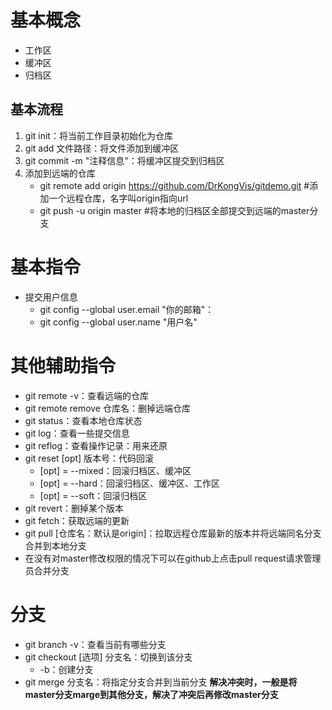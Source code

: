 # 基本概念
- 工作区
- 缓冲区
- 归档区

## 基本流程
1. git init：将当前工作目录初始化为仓库
2. git add 文件路径：将文件添加到缓冲区
3. git commit -m "注释信息"：将缓冲区提交到归档区
4. 添加到远端的仓库
    - git remote add origin https://github.com/DrKongVis/gitdemo.git #添加一个远程仓库，名字叫origin指向url
    - git push -u origin master                                      #将本地的归档区全部提交到远端的master分支

# 基本指令
- 提交用户信息
    - git config --global user.email "你的邮箱"：
    - git config --global user.name "用户名"

# 其他辅助指令
- git remote -v：查看远端的仓库
- git remote remove 仓库名：删掉远端仓库
- git status：查看本地仓库状态
- git log：查看一些提交信息
- git reflog：查看操作记录：用来还原
- git reset [opt] 版本号：代码回滚
    - [opt] = --mixed：回滚归档区、缓冲区
    - [opt] = --hard：回滚归档区、缓冲区、工作区
    - [opt] = --soft：回滚归档区
- git revert：删掉某个版本
- git fetch：获取远端的更新
- git pull [仓库名：默认是origin]：拉取远程仓库最新的版本并将远端同名分支合并到本地分支
- 在没有对master修改权限的情况下可以在github上点击pull request请求管理员合并分支

# 分支
- git branch -v：查看当前有哪些分支
- git checkout [选项] 分支名：切换到该分支
    - -b：创建分支
- git merge 分支名：将指定分支合并到当前分支
**解决冲突时，一般是将master分支marge到其他分支，解决了冲突后再修改master分支**